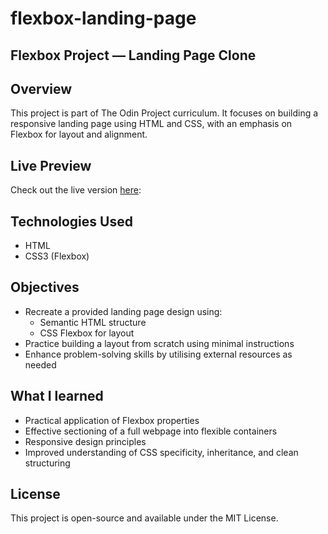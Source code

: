 # flexbox-landing-page
## Flexbox Project — Landing Page Clone

## Overview
This project is part of The Odin Project curriculum. It focuses on building a responsive landing page using HTML and CSS, with an emphasis on Flexbox for layout and alignment.

## Live Preview
Check out the live version [here](https://bit2swaz.github.io/flexbox-landing-page/):

## Technologies Used
- HTML
- CSS3 (Flexbox)

## Objectives
- Recreate a provided landing page design using:
    - Semantic HTML structure
    - CSS Flexbox for layout
- Practice building a layout from scratch using minimal instructions
- Enhance problem-solving skills by utilising external resources as needed

## What I learned
- Practical application of Flexbox properties
- Effective sectioning of a full webpage into flexible containers
- Responsive design principles
- Improved understanding of CSS specificity, inheritance, and clean structuring

## License
This project is open-source and available under the MIT License.